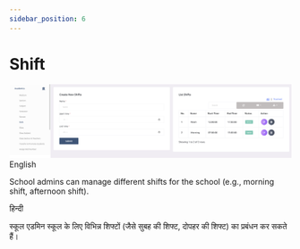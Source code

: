 ```yaml
---
sidebar_position: 6
---
```


# Shift

![e-School SaaS](../../static/images/schooladmin/school-shift.png)
English

School admins can manage different shifts for the school (e.g., morning shift, afternoon shift). 

हिन्दी

स्कूल एडमिन स्कूल के लिए विभिन्न शिफ्टों (जैसे सुबह की शिफ्ट, दोपहर की शिफ्ट) का प्रबंधन कर सकते हैं।